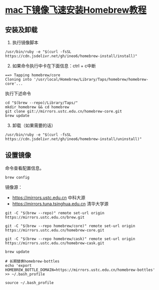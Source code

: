 # [mac下镜像飞速安装Homebrew教程](https://zhuanlan.zhihu.com/p/90508170)

## 安装及卸载

1. 执行镜像脚本
```
/usr/bin/ruby -e "$(curl -fsSL https://cdn.jsdelivr.net/gh/ineo6/homebrew-install/install)"
```

2. 如果命令执行中卡在下面信息：ctrl + c中断
```
==> Tapping homebrew/core
Cloning into '/usr/local/Homebrew/Library/Taps/homebrew/homebrew-core'...
```

执行下述命令
```
cd "$(brew --repo)/Library/Taps/"
mkdir homebrew && cd homebrew
git clone git://mirrors.ustc.edu.cn/homebrew-core.git
brew update
```
3. 卸载（如果需要的话）
```
/usr/bin/ruby -e "$(curl -fsSL https://cdn.jsdelivr.net/gh/ineo6/homebrew-install/uninstall)"
```

## 设置镜像

命令查看配置信息。
```
brew config
```

镜像源：
* https://mirrors.ustc.edu.cn 中科大源
* https://mirrors.tuna.tsinghua.edu.cn 清华大学源

```
git -C "$(brew --repo)" remote set-url origin https://mirrors.ustc.edu.cn/brew.git

git -C "$(brew --repo homebrew/core)" remote set-url origin https://mirrors.ustc.edu.cn/homebrew-core.git

git -C "$(brew --repo homebrew/cask)" remote set-url origin https://mirrors.ustc.edu.cn/homebrew-cask.git

brew update

# 长期替换homebrew-bottles
echo 'export HOMEBREW_BOTTLE_DOMAIN=https://mirrors.ustc.edu.cn/homebrew-bottles' >> ~/.bash_profile

source ~/.bash_profile
```